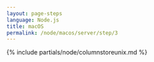 ```yaml
---
layout: page-steps
language: Node.js
title: macOS
permalink: /node/macos/server/step/3
---
```


{% include partials/node/columnstoreunix.md %}
